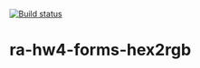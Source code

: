 [![Build status](https://ci.appveyor.com/api/projects/status/2esl4kavsmr155d0/branch/main?svg=true)](https://ci.appveyor.com/project/Antis85/ra-hw4-forms-hex2rgb/branch/main)

# ra-hw4-forms-hex2rgb